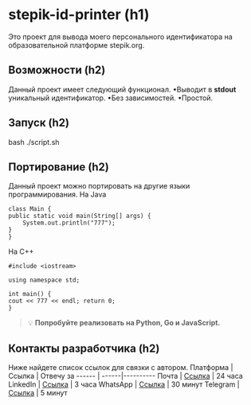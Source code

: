 # __stepik-id-printer (h1)__
Это проект для вывода моего персонального идентификатора на образовательной платформе stepik.org.
## __Возможности (h2)__
Данный проект имеет следующий функционал.
 •Выводит в __stdout__ уникальный идентификатор.
 •Без зависимостей.
 •Простой.
## __Запуск (h2)__
bash ./script.sh
## __Портирование (h2)__
Данный проект можно портировать на другие языки программирования.
Ha Java
```
class Main {
public static void main(String[] args) { 
    System.out.println("777");
}
}
```
Ha C++
```
#include <iostream>

using namespace std;

int main() {
cout << 777 << endl; return 0;
}
```
> 💡 __Попробуйте реализовать на Python, Go и JavaScript.__ 
## __Контакты разработчика (h2)__
Ниже найдете список ссылок для связки с автором.
Платформа | Ссылка | Отвечу за
------ | ------|----------
Почта      | [Ссылка](https://hexlet.io)     | 24 часа
LinkedIn      |   [Ссылка](https://hexlet.io)    | З часа
WhatsApp      |   [Ссылка](https://hexlet.io)    | 30 минут 
Telegram      |   [Ссылка](https://hexlet.io)    | 5 минут

